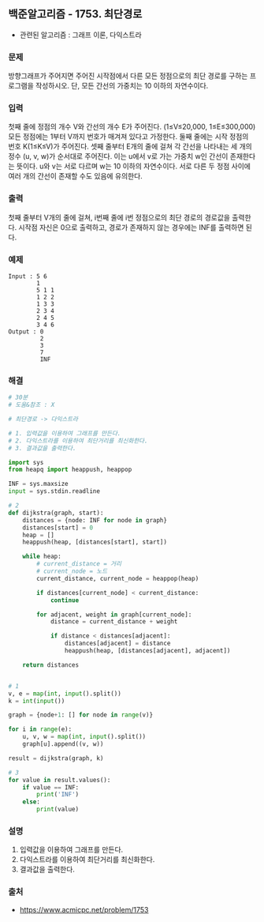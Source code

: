 ## 백준알고리즘 - 1753. 최단경로

- 관련된 알고리즘 : 그래프 이론, 다익스트라

### 문제

방향그래프가 주어지면 주어진 시작점에서 다른 모든 정점으로의 최단 경로를 구하는 프로그램을 작성하시오. 단, 모든 간선의 가중치는 10 이하의 자연수이다.

### 입력

첫째 줄에 정점의 개수 V와 간선의 개수 E가 주어진다. (1≤V≤20,000, 1≤E≤300,000) 모든 정점에는 1부터 V까지 번호가 매겨져 있다고 가정한다. 둘째 줄에는 시작 정점의 번호 K(1≤K≤V)가 주어진다. 셋째 줄부터 E개의 줄에 걸쳐 각 간선을 나타내는 세 개의 정수 (u, v, w)가 순서대로 주어진다. 이는 u에서 v로 가는 가중치 w인 간선이 존재한다는 뜻이다. u와 v는 서로 다르며 w는 10 이하의 자연수이다. 서로 다른 두 정점 사이에 여러 개의 간선이 존재할 수도 있음에 유의한다.

### 출력

첫째 줄부터 V개의 줄에 걸쳐, i번째 줄에 i번 정점으로의 최단 경로의 경로값을 출력한다. 시작점 자신은 0으로 출력하고, 경로가 존재하지 않는 경우에는 INF를 출력하면 된다.

### 예제

```
Input : 5 6
        1
        5 1 1
        1 2 2
        1 3 3
        2 3 4
        2 4 5
        3 4 6
Output : 0
         2
         3
         7
         INF
```

### 해결

```python
# 30분
# 도움&참조 : X

# 최단경로 -> 다익스트라

# 1. 입력값을 이용하여 그래프를 만든다.
# 2. 다익스트라를 이용하여 최단거리를 최신화한다.
# 3. 결과값을 출력한다.

import sys
from heapq import heappush, heappop

INF = sys.maxsize
input = sys.stdin.readline

# 2
def dijkstra(graph, start):
    distances = {node: INF for node in graph}
    distances[start] = 0
    heap = []
    heappush(heap, [distances[start], start])

    while heap:
        # current_distance = 거리
        # current_node = 노드
        current_distance, current_node = heappop(heap)

        if distances[current_node] < current_distance:
            continue

        for adjacent, weight in graph[current_node]:
            distance = current_distance + weight

            if distance < distances[adjacent]:
                distances[adjacent] = distance
                heappush(heap, [distances[adjacent], adjacent])

    return distances


# 1
v, e = map(int, input().split())
k = int(input())

graph = {node+1: [] for node in range(v)}

for i in range(e):
    u, v, w = map(int, input().split())
    graph[u].append((v, w))

result = dijkstra(graph, k)

# 3
for value in result.values():
    if value == INF:
        print('INF')
    else:
        print(value)

```

### 설명

1. 입력값을 이용하여 그래프를 만든다.
2. 다익스트라를 이용하여 최단거리를 최신화한다.
3. 결과값을 출력한다.

### 출처

- https://www.acmicpc.net/problem/1753
